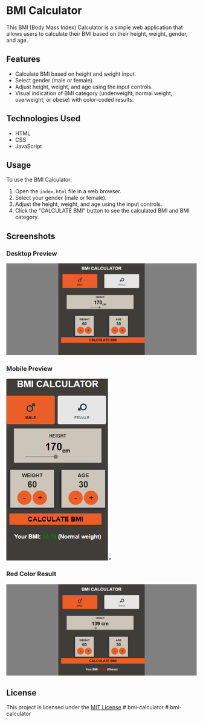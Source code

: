 # BMI Calculator

This BMI (Body Mass Index) Calculator is a simple web application that allows users to calculate their BMI based on their height, weight, gender, and age.

## Features

- Calculate BMI based on height and weight input.
- Select gender (male or female).
- Adjust height, weight, and age using the input controls.
- Visual indication of BMI category (underweight, normal weight, overweight, or obese) with color-coded results.

## Technologies Used

- HTML
- CSS
- JavaScript

## Usage

To use the BMI Calculator:

1. Open the `index.html` file in a web browser.
2. Select your gender (male or female).
3. Adjust the height, weight, and age using the input controls.
4. Click the "CALCULATE BMI" button to see the calculated BMI and BMI category.

## Screenshots

### Desktop Preview
![Desktop Preview](<Screenshots/desktop preview.png>)

### Mobile Preview
![Mobile Preview](<Screenshots/mobile preview with result in green.png>)>

### Red Color Result
![Desktop Preview](<Screenshots/desktop preview with red result.png>)

## License

This project is licensed under the [MIT License](LICENSE).#   b m i - c a l c u l a t o r 
 
 #   b m i - c a l c u l a t o r 
 
 